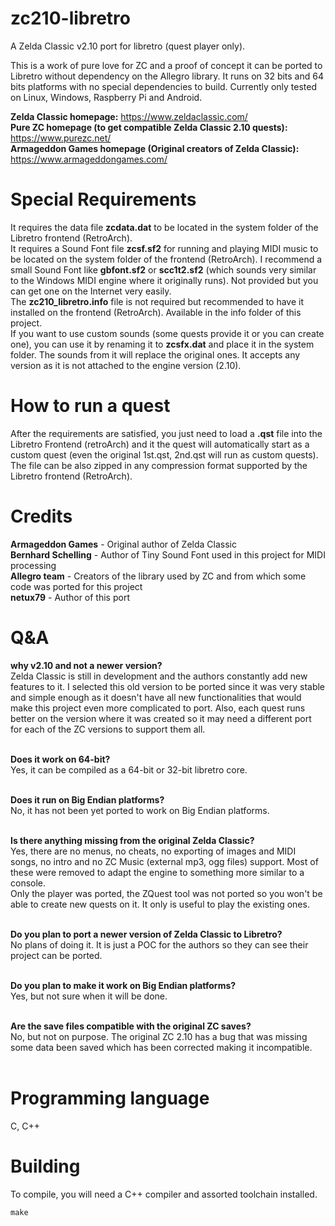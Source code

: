# zc210-libretro
A Zelda Classic v2.10 port for libretro (quest player only).

This is a work of pure love for ZC and a proof of concept it can be ported to Libretro without dependency on the Allegro library. It runs on 32 bits and 64 bits platforms with no special dependencies to build. Currently only tested on Linux, Windows, Raspberry Pi and Android.

<b>Zelda Classic homepage:</b> https://www.zeldaclassic.com/</br>
<b>Pure ZC homepage (to get compatible Zelda Classic 2.10 quests):</b> https://www.purezc.net/</br>
<b>Armageddon Games homepage (Original creators of Zelda Classic):</b> https://www.armageddongames.com/

# Special Requirements
It requires the data file <b>zcdata.dat</b> to be located in the system folder of the Libretro frontend (RetroArch).</br>
It requires a Sound Font file <b>zcsf.sf2</b> for running and playing MIDI music to be located on the system folder of the frontend (RetroArch). I recommend a small Sound Font like <b>gbfont.sf2</b> or <b>scc1t2.sf2</b> (which sounds very similar to the Windows MIDI engine where it originally runs). Not provided but you can get one on the Internet very easily.</br>
The <b>zc210_libretro.info</b> file is not required but recommended to have it installed on the frontend (RetroArch). Available in the info folder of this project.</br>
If you want to use custom sounds (some quests provide it or you can create one), you can use it by renaming it to <b>zcsfx.dat</b> and place it in the system folder. The sounds from it will replace the original ones. It accepts any version as it is not attached to the engine version (2.10).

# How to run a quest
After the requirements are satisfied, you just need to load a <b>.qst</b> file into the Libretro Frontend (retroArch) and it the quest will automatically start as a custom quest (even the original 1st.qst, 2nd.qst will run as custom quests). The file can be also zipped in any compression format supported by the Libretro frontend (RetroArch).

# Credits
<b>Armageddon Games</b> - Original author of Zelda Classic</br>
<b>Bernhard Schelling</b> - Author of Tiny Sound Font used in this project for MIDI processing</br>
<b>Allegro team</b> - Creators of the library used by ZC and from which some code was ported for this project</br>
<b>netux79</b> - Author of this port

# Q&A
<b>why v2.10 and not a newer version?</b></br>
Zelda Classic is still in development and the authors constantly add new features to it. I selected this old version to be ported since it was very stable and simple enough as it doesn't have all new functionalities that would make this project even more complicated to port. Also, each quest runs better on the version where it was created so it may need a different port for each of the ZC versions to support them all.</br></br>

<b>Does it work on 64-bit?</b></br>
Yes, it can be compiled as a 64-bit or 32-bit libretro core.</br></br>

<b>Does it run on Big Endian platforms?</b></br>
No, it has not been yet ported to work on Big Endian platforms.</br></br>

<b>Is there anything missing from the original Zelda Classic?</b></br>
Yes, there are no menus, no cheats, no exporting of images and MIDI songs, no intro and no ZC Music (external mp3, ogg files) support. Most of these were removed to adapt the engine to something more similar to a console.</br>
Only the player was ported, the ZQuest tool was not ported so you won't be able to create new quests on it. It only is useful to play the existing ones.</br></br>

<b>Do you plan to port a newer version of Zelda Classic to Libretro?</b></br>
No plans of doing it. It is just a POC for the authors so they can see their project can be ported.</br></br>

<b>Do you plan to make it work on Big Endian platforms?</b></br>
Yes, but not sure when it will be done.</br></br>

<b>Are the save files compatible with the original ZC saves?</b></br>
No, but not on purpose. The original ZC 2.10 has a bug that was missing some data been saved which has been corrected making it incompatible.</br></br>

# Programming language
C, C++

# Building
To compile, you will need a C++ compiler and assorted toolchain installed.

	make
